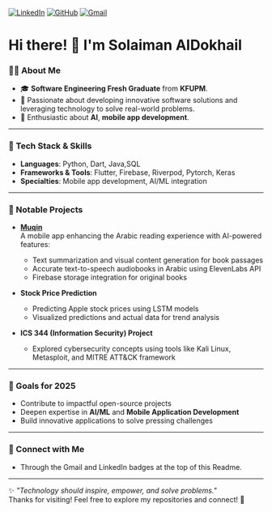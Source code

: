 [![LinkedIn](https://img.shields.io/badge/LinkedIn-0e76a8?style=for-the-badge&logo=Linkedin&logoColor=white)](https://linkedin.com/in/solaiman-al-dokhail-9240281b1)
[![GitHub](https://img.shields.io/badge/GitHub-black?style=for-the-badge&logo=GitHub&logoColor=white)](https://github.com/Solaiman20)
[![Gmail](https://img.shields.io/badge/Gmail-D14836?style=for-the-badge&logo=Gmail&logoColor=white)](mailto:ssaldokhail@gmail.com)
# Hi there! 👋 I'm Solaiman AlDokhail

### 👨‍💻 About Me  
- 🎓 **Software Engineering Fresh Graduate** from **KFUPM**.  
- 🧠 Passionate about developing innovative software solutions and leveraging technology to solve real-world problems.  
- 🚀 Enthusiastic about **AI**, **mobile app development**.  

---

### 🔧 Tech Stack & Skills  
- **Languages**: Python, Dart, Java,SQL  
- **Frameworks & Tools**: Flutter, Firebase, Riverpod, Pytorch, Keras
- **Specialties**: Mobile app development, AI/ML integration 
---

### 🌟 Notable Projects  
- **[Muqin](#)**  
  A mobile app enhancing the Arabic reading experience with AI-powered features:  
  - Text summarization and visual content generation for book passages  
  - Accurate text-to-speech audiobooks in Arabic using ElevenLabs API
  - Firebase storage integration for original books 

- **Stock Price Prediction**  
  - Predicting Apple stock prices using LSTM models  
  - Visualized predictions and actual data for trend analysis  

- **ICS 344 (Information Security) Project**  
  - Explored cybersecurity concepts using tools like Kali Linux, Metasploit, and MITRE ATT&CK framework  

---

### 🎯 Goals for 2025  
- Contribute to impactful open-source projects  
- Deepen expertise in **AI/ML** and **Mobile Application Development**
- Build innovative applications to solve pressing challenges  

---

### 🤝 Connect with Me  
- Through the Gmail and LinkedIn badges at the top of this Readme.

---

✨ _"Technology should inspire, empower, and solve problems."_  
Thanks for visiting! Feel free to explore my repositories and connect! 🚀
